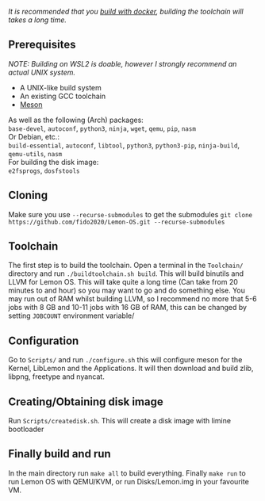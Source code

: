 *It is recommended that you [build with docker](Building-Lemon-OS-with-Docker.md), building the toolchain will takes a long time.*

## Prerequisites
_NOTE: Building on WSL2 is doable, however I strongly recommend an actual UNIX system._
* A UNIX-like build system
* An existing GCC toolchain
* [Meson](https://mesonbuild.com/Getting-meson.html)

As well as the following (Arch) packages:\
`base-devel`, `autoconf`, `python3`, `ninja`, `wget`, `qemu`, `pip`, `nasm`\
Or Debian, etc.:\
`build-essential`, `autoconf`, `libtool`, `python3`, `python3-pip`, `ninja-build`, `qemu-utils`, `nasm`\
For building the disk image:\
`e2fsprogs`, `dosfstools`

## Cloning
Make sure you use `--recurse-submodules` to get the submodules
`git clone https://github.com/fido2020/Lemon-OS.git --recurse-submodules`

## Toolchain
The first step is to build the toolchain.
Open a terminal in the `Toolchain/` directory and run `./buildtoolchain.sh build`. This will build binutils and LLVM for Lemon OS. This will take quite a long time (Can take from 20 minutes to and hour) so you may want to go and do something else. You may run out of RAM whilst building LLVM, so I recommend no more that 5-6 jobs with 8 GB and 10-11 jobs with 16 GB of RAM, this can be changed by setting ```JOBCOUNT``` environment variable/
## Configuration
Go to `Scripts/` and run `./configure.sh` this will configure meson for the Kernel, LibLemon and the Applications. It will then download and build zlib, libpng, freetype and nyancat.

## Creating/Obtaining disk image
Run `Scripts/createdisk.sh`. This will create a disk image with limine bootloader

## Finally build and run
In the main directory run `make all` to build everything. Finally `make run` to run Lemon OS with QEMU/KVM, or run Disks/Lemon.img in your favourite VM.
